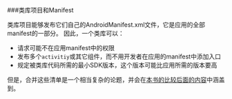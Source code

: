 ###类库项目和Manifest

类库项目能够发布它们自己的AndroidManifest.xml文件，它是应用的全部manifest的一部分。
因此，一个类库可以：

* 请求可能不在应用manifest中的权限
* 发布多个`activitiy`或其它组件，而不用开发者在应用的manifest中添加入口
* 规定被类库代码所需的最小SDK版本，这个版本可能比应用所需的版本要高

但是，合并这些清单是一个相当复杂的论题，并会在[本书的比较后面的内容]()中涵盖到。
